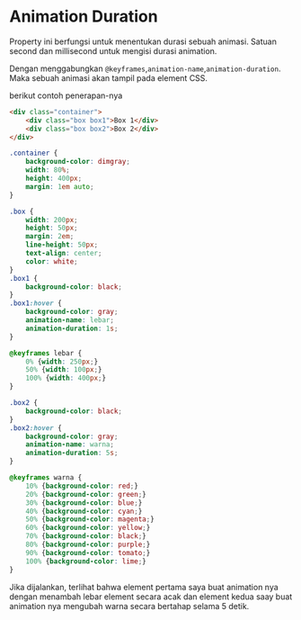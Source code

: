 # Animation Duration

Property ini berfungsi untuk menentukan durasi sebuah animasi. Satuan second dan millisecond untuk mengisi durasi animation.

Dengan menggabungkan `@keyframes`,`animation-name`,`animation-duration`. Maka sebuah animasi akan tampil pada element CSS.

berikut contoh penerapan-nya

```html
<div class="container">
    <div class="box box1">Box 1</div>
    <div class="box box2">Box 2</div>
</div>
```

```css
.container {
    background-color: dimgray;
    width: 80%;
    height: 400px;
    margin: 1em auto;
}

.box {
    width: 200px;
    height: 50px;
    margin: 2em;
    line-height: 50px;
    text-align: center;
    color: white;
}
.box1 {
    background-color: black;
}
.box1:hover {
    background-color: gray;
    animation-name: lebar;
    animation-duration: 1s;
}

@keyframes lebar {
    0% {width: 250px;}
    50% {width: 100px;}
    100% {width: 400px;}
}

.box2 {
    background-color: black;
}
.box2:hover {
    background-color: gray;
    animation-name: warna;
    animation-duration: 5s;
}

@keyframes warna {
    10% {background-color: red;}
    20% {background-color: green;}
    30% {background-color: blue;}
    40% {background-color: cyan;}
    50% {background-color: magenta;}
    60% {background-color: yellow;}
    70% {background-color: black;}
    80% {background-color: purple;}
    90% {background-color: tomato;}
    100% {background-color: lime;}
}
```

Jika dijalankan, terlihat bahwa element pertama saya buat animation nya dengan menambah lebar element secara acak dan element kedua saay buat animation nya mengubah warna secara bertahap selama 5 detik.